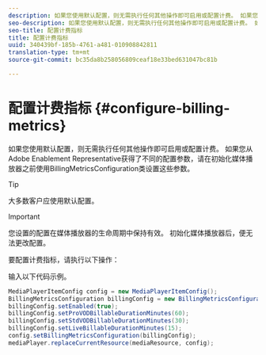 ```yaml
---
description: 如果您使用默认配置，则无需执行任何其他操作即可启用或配置计费。 如果您从Adobe Enablement Representative获得了不同的配置参数，请在初始化媒体播放器之前使用BillingMetricsConfiguration类设置这些参数。
seo-description: 如果您使用默认配置，则无需执行任何其他操作即可启用或配置计费。 如果您从Adobe Enablement Representative获得了不同的配置参数，请在初始化媒体播放器之前使用BillingMetricsConfiguration类设置这些参数。
seo-title: 配置计费指标
title: 配置计费指标
uuid: 340439bf-185b-4761-a481-010908842811
translation-type: tm+mt
source-git-commit: bc35da8b258056809ceaf18e33bed631047bc81b

---
```



# 配置计费指标 {#configure-billing-metrics}

如果您使用默认配置，则无需执行任何其他操作即可启用或配置计费。 如果您从Adobe Enablement Representative获得了不同的配置参数，请在初始化媒体播放器之前使用BillingMetricsConfiguration类设置这些参数。

>[!TIP]
>
>大多数客户应使用默认配置。

>[!IMPORTANT]
>
>您设置的配置在媒体播放器的生命周期中保持有效。 初始化媒体播放器后，便无法更改配置。

要配置计费指标，请执行以下操作：

输入以下代码示例。

```java
MediaPlayerItemConfig config = new MediaPlayerItemConfig(); 
BillingMetricsConfiguration billingConfig = new BillingMetricsConfiguration(); 
billingConfig.setEnabled(true); 
billingConfig.setProVODBillableDurationMinutes(60); 
billingConfig.setStdVODBillableDurationMinutes(30); 
billingConfig.setLiveBillableDurationMinutes(15); 
config.setBillingMetricsConfiguration(billingConfig); 
mediaPlayer.replaceCurrentResource(mediaResource, config);
```
